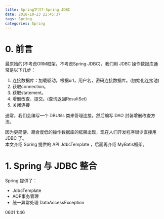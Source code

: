```yaml
---
title: Spring学习7-Spring JDBC
date: 2018-10-23 21:45:37
tags: Spring
categories: Spring
---
```

# 0. 前言  
最原始的(不考虑ORM框架，不考虑Spring JDBC)，我们用 JDBC 操作数据库通常是以下几步：  
1. 连接数据库：加载驱动，根据url，用户名，密码连接数据库。(初始化连接池)  
2. 获取connection。    
3. 获取statement。  
4. 增删改查，提交。(查询返回ResultSet)  
5. 关闭连接  

通常，我们会编写一个 DBUtils 类来管理连接，然后编写 DAO 封装增删改查方法。  

因为更简便、耦合度低的操作数据库的框架出现，现在人们开发程序很少直接用 JDBC 了。  
本文介绍 Spring 提供的 API JdbcTemplate ，后面再介绍 MyBatis框架。  

# 1. Spring 与 JDBC 整合  
Spring 提供了：
  * JdbcTemplate  
  * AOP事务管理  
  * 统一异常处理 DataAccessException  

0601 1:46
